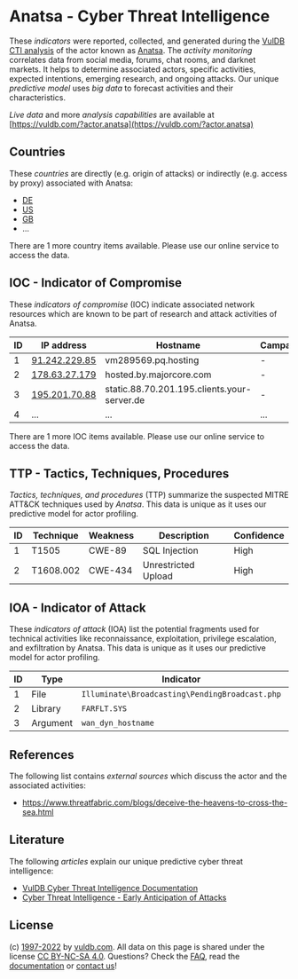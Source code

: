 # Anatsa - Cyber Threat Intelligence

These _indicators_ were reported, collected, and generated during the [VulDB CTI analysis](https://vuldb.com/?kb.cti) of the actor known as [Anatsa](https://vuldb.com/?actor.anatsa). The _activity monitoring_ correlates data from social media, forums, chat rooms, and darknet markets. It helps to determine associated actors, specific activities, expected intentions, emerging research, and ongoing attacks. Our unique _predictive model_ uses _big data_ to forecast activities and their characteristics.

_Live data_ and more _analysis capabilities_ are available at [https://vuldb.com/?actor.anatsa](https://vuldb.com/?actor.anatsa)

## Countries

These _countries_ are directly (e.g. origin of attacks) or indirectly (e.g. access by proxy) associated with Anatsa:

* [DE](https://vuldb.com/?country.de)
* [US](https://vuldb.com/?country.us)
* [GB](https://vuldb.com/?country.gb)
* ...

There are 1 more country items available. Please use our online service to access the data.

## IOC - Indicator of Compromise

These _indicators of compromise_ (IOC) indicate associated network resources which are known to be part of research and attack activities of Anatsa.

ID | IP address | Hostname | Campaign | Confidence
-- | ---------- | -------- | -------- | ----------
1 | [91.242.229.85](https://vuldb.com/?ip.91.242.229.85) | vm289569.pq.hosting | - | High
2 | [178.63.27.179](https://vuldb.com/?ip.178.63.27.179) | hosted.by.majorcore.com | - | High
3 | [195.201.70.88](https://vuldb.com/?ip.195.201.70.88) | static.88.70.201.195.clients.your-server.de | - | High
4 | ... | ... | ... | ...

There are 1 more IOC items available. Please use our online service to access the data.

## TTP - Tactics, Techniques, Procedures

_Tactics, techniques, and procedures_ (TTP) summarize the suspected MITRE ATT&CK techniques used by _Anatsa_. This data is unique as it uses our predictive model for actor profiling.

ID | Technique | Weakness | Description | Confidence
-- | --------- | -------- | ----------- | ----------
1 | T1505 | CWE-89 | SQL Injection | High
2 | T1608.002 | CWE-434 | Unrestricted Upload | High

## IOA - Indicator of Attack

These _indicators of attack_ (IOA) list the potential fragments used for technical activities like reconnaissance, exploitation, privilege escalation, and exfiltration by Anatsa. This data is unique as it uses our predictive model for actor profiling.

ID | Type | Indicator | Confidence
-- | ---- | --------- | ----------
1 | File | `Illuminate\Broadcasting\PendingBroadcast.php` | High
2 | Library | `FARFLT.SYS` | Medium
3 | Argument | `wan_dyn_hostname` | High

## References

The following list contains _external sources_ which discuss the actor and the associated activities:

* https://www.threatfabric.com/blogs/deceive-the-heavens-to-cross-the-sea.html

## Literature

The following _articles_ explain our unique predictive cyber threat intelligence:

* [VulDB Cyber Threat Intelligence Documentation](https://vuldb.com/?kb.cti)
* [Cyber Threat Intelligence - Early Anticipation of Attacks](https://www.scip.ch/en/?labs.20201022)

## License

(c) [1997-2022](https://vuldb.com/?kb.changelog) by [vuldb.com](https://vuldb.com/?kb.about). All data on this page is shared under the license [CC BY-NC-SA 4.0](https://creativecommons.org/licenses/by-nc-sa/4.0/). Questions? Check the [FAQ](https://vuldb.com/?kb.faq), read the [documentation](https://vuldb.com/?kb) or [contact us](https://vuldb.com/?contact)!
